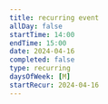```yaml
---
title: recurring event
allDay: false
startTime: 14:00
endTime: 15:00
date: 2024-04-16
completed: false
type: recurring
daysOfWeek: [M]
startRecur: 2024-04-16
---
```

